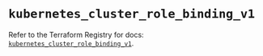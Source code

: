 # `kubernetes_cluster_role_binding_v1`

Refer to the Terraform Registry for docs: [`kubernetes_cluster_role_binding_v1`](https://registry.terraform.io/providers/hashicorp/kubernetes/2.28.0/docs/resources/cluster_role_binding_v1).
